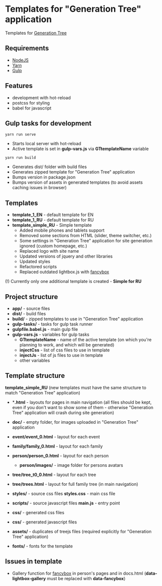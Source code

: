 # Templates for "Generation Tree" application

Templates for [Generation Tree](http://generatree.com/index.html)

## Requirements
- [NodeJS](https://nodejs.org/en/)
- [Yarn](https://yarnpkg.com/)
- [Gulp](https://gulpjs.com/)

## Features
- development with hot-reload
- postcss for styling
- babel for javascript


## Gulp tasks for development
``
yarn run serve
``

- Starts local server with hot-reload
- Active template is set in **gulp-vars.js** via **GTtemplateName** variable

``
yarn run build
``
- Generates dist/ folder with build files
- Generates zipped template for "Generation Tree" application
- Bumps version in package.json
- Bumps version of assets in generated templates (to avoid assets caching issues in browser)


## Templates
- **template_1_EN** - default template for EN
- **template_1_RU** - default template for RU
- **template_simple_RU** - Simple template
    - Added mobile phones and tablets support
    - Removed some sections from HTML (slider, theme switcher, etc.)
    - Some settings in "Generation Tree" application for site generation ignored (custom homepage, etc.)
    - Replaced logo with site name
    - Updated versions of jquery and other libraries
    - Updated styles
    - Refactored scripts
    - Replaced outdated lightbox.js with [fancybox](https://fancyapps.com/fancybox/3/)

(!) Currently only one additional template is created - **Simple for RU**

## Project structure
- **app/** - source files
- **dist/** - build files
- **build/** - zipped templates to use in "Generation Tree" application
- **gulp-tasks/** - tasks for gulp task runner
- **gulpfile.babel.js** - main gulp file
- **gulp-vars.js** - variables for gulp tasks
    - **GTtemplateName** - name of the active template (on which you're planning to work, and which will be generated)
    - **injectCss** - list of css files to use in template
    - **injectJs** - list of js files to use in template
    - other variables

## Template structure

**template_simple_RU** (new templates must have the same structure to match "Generation Tree" application)

- ***.html** - layouts for pages in main navigation (all files should be kept, even if you don't want to show some of them - otherwise "Generation Tree" application will crash during site generation)
- **doc/** - empty folder, for images uploaded in "Generation Tree" application
- **event/event_0.html** - layout for each event
- **family/family_0.html** - layout for each family
- **person/person_0.html** - layout for each person
    - **person/images/** - image folder for persons avatars
- **tree/tree_t0_0.html** - layout for each tree
- **tree/trees.html** - layout for full family tree (in main navigation)


- **styles/** - source css files
    **styles.css** - main css file
- **scripts/** - source javascript files
    **main.js** - entry point
- **css/** - generated css files
- **css/** - generated javascript files
- **assets/** - duplicates of treejs files (required explicitly for "Generation Tree" application)
- **fonts/** - fonts for the template


## Issues in template
- Gallery function for [fancybox](https://fancyapps.com/fancybox/3/) in person's pages and in docs.html (**data-lightbox-gallery** must be replaced with **data-fancybox**)
